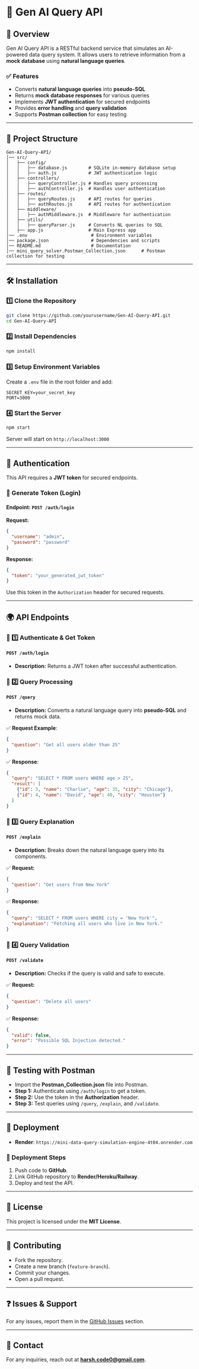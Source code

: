 # 🚀 Gen AI Query API

## 📌 Overview
Gen AI Query API is a RESTful backend service that simulates an AI-powered data query system. It allows users to retrieve information from a **mock database** using **natural language queries**.

### ✅ Features
- Converts **natural language queries** into **pseudo-SQL**
- Returns **mock database responses** for various queries
- Implements **JWT authentication** for secured endpoints
- Provides **error handling** and **query validation**
- Supports **Postman collection** for easy testing

---

## 📂 Project Structure
```
Gen-AI-Query-API/
│── src/
│   ├── config/
│   │   ├── database.js        # SQLite in-memory database setup
│   │   ├── auth.js            # JWT authentication logic
│   ├── controllers/
│   │   ├── queryController.js # Handles query processing
│   │   ├── authController.js  # Handles user authentication
│   ├── routes/
│   │   ├── queryRoutes.js     # API routes for queries
│   │   ├── authRoutes.js      # API routes for authentication
│   ├── middleware/
│   │   ├── authMiddleware.js  # Middleware for authentication
│   ├── utils/
│   │   ├── queryParser.js     # Converts NL queries to SQL
│   ├── app.js                 # Main Express app
│── .env                        # Environment variables
│── package.json                # Dependencies and scripts
│── README.md                   # Documentation
│── mini_query_solver.Postman_Collection.json      # Postman collection for testing
```

---

## 🛠️ Installation

### 1️⃣ Clone the Repository
```sh
git clone https://github.com/yourusername/Gen-AI-Query-API.git
cd Gen-AI-Query-API
```

### 2️⃣ Install Dependencies
```sh
npm install
```

### 3️⃣ Setup Environment Variables
Create a `.env` file in the root folder and add:
```
SECRET_KEY=your_secret_key
PORT=3000
```

### 4️⃣ Start the Server
```sh
npm start
```

Server will start on `http://localhost:3000`

---

## 🔐 Authentication
This API requires a **JWT token** for secured endpoints. 

### 🔑 Generate Token (Login)
#### Endpoint: `POST /auth/login`
**Request:**
```json
{
  "username": "admin",
  "password": "password"
}
```
**Response:**
```json
{
  "token": "your_generated_jwt_token"
}
```

Use this token in the `Authorization` header for secured requests.

---

## 🌍 API Endpoints

### 📌 1️⃣ Authenticate & Get Token
#### `POST /auth/login`
- **Description:** Returns a JWT token after successful authentication.

### 📌 2️⃣ Query Processing
#### `POST /query`
- **Description:** Converts a natural language query into **pseudo-SQL** and returns mock data.  

✅ **Request Example**:
```json
{
  "question": "Get all users older than 25"
}
```
✅ **Response**:
```json
{
  "query": "SELECT * FROM users WHERE age > 25",
  "result": [
    {"id": 3, "name": "Charlie", "age": 35, "city": "Chicago"},
    {"id": 4, "name": "David", "age": 40, "city": "Houston"}
  ]
}
```

### 📌 3️⃣ Query Explanation
#### `POST /explain`
- **Description:** Breaks down the natural language query into its components.  

✅ **Request:**
```json
{
  "question": "Get users from New York"
}
```
✅ **Response:**
```json
{
  "query": "SELECT * FROM users WHERE city = 'New York'",
  "explanation": "Fetching all users who live in New York."
}
```

### 📌 4️⃣ Query Validation
#### `POST /validate`
- **Description:** Checks if the query is valid and safe to execute.  

✅ **Request:**
```json
{
  "question": "Delete all users"
}
```
✅ **Response:**
```json
{
  "valid": false,
  "error": "Possible SQL Injection detected."
}
```

---

## 🧪 Testing with Postman
- Import the **Postman_Collection.json** file into Postman.
- **Step 1:** Authenticate using `/auth/login` to get a token.
- **Step 2:** Use the token in the **Authorization** header.
- **Step 3:** Test queries using `/query`, `/explain`, and `/validate`.

---

## 🚀 Deployment
- **Render**: `https://mini-data-query-simulation-engine-4t04.onrender.com`

### 🔧 Deployment Steps
1. Push code to **GitHub**.
2. Link GitHub repository to **Render/Heroku/Railway**.
3. Deploy and test the API.

---

## 📜 License
This project is licensed under the **MIT License**.

---

## 🤝 Contributing
- Fork the repository.
- Create a new branch (`feature-branch`).
- Commit your changes.
- Open a pull request.

---

## ❓ Issues & Support
For any issues, report them in the [GitHub Issues](https://github.com/yourusername/Gen-AI-Query-API/issues) section.

---

## 📩 Contact
For any inquiries, reach out at **harsh.code0@gmail.com**.
